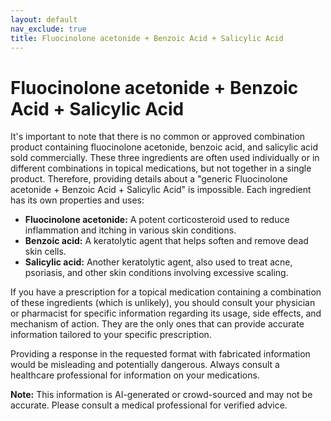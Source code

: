 ```yaml
---
layout: default
nav_exclude: true
title: Fluocinolone acetonide + Benzoic Acid + Salicylic Acid
---
```


# Fluocinolone acetonide + Benzoic Acid + Salicylic Acid

It's important to note that there is no common or approved combination product containing fluocinolone acetonide, benzoic acid, and salicylic acid sold commercially.  These three ingredients are often used individually or in different combinations in topical medications, but not together in a single product.  Therefore, providing details about a "generic Fluocinolone acetonide + Benzoic Acid + Salicylic Acid" is impossible.  Each ingredient has its own properties and uses:

* **Fluocinolone acetonide:** A potent corticosteroid used to reduce inflammation and itching in various skin conditions.
* **Benzoic acid:**  A keratolytic agent that helps soften and remove dead skin cells.
* **Salicylic acid:** Another keratolytic agent, also used to treat acne, psoriasis, and other skin conditions involving excessive scaling.

If you have a prescription for a topical medication containing a combination of these ingredients (which is unlikely), you should consult your physician or pharmacist for specific information regarding its usage, side effects, and mechanism of action.  They are the only ones that can provide accurate information tailored to your specific prescription.

Providing a response in the requested format with fabricated information would be misleading and potentially dangerous.  Always consult a healthcare professional for information on your medications.


**Note:** This information is AI-generated or crowd-sourced and may not be accurate. Please consult a medical professional for verified advice.